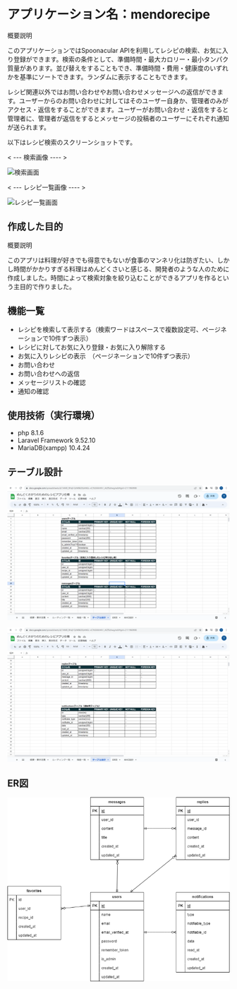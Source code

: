 # アプリケーション名：mendorecipe

概要説明

このアプリケーションではSpoonacular APIを利用してレシピの検索、お気に入り登録ができます。検索の条件として、準備時間・最大カロリー・最小タンパク質量があります。並び替えをすることもでき、準備時間・費用・健康度のいずれかを基準にソートできます。ランダムに表示することもできます。

レシピ関連以外ではお問い合わせやお問い合わせメッセージへの返信ができます。ユーザーからのお問い合わせに対してはそのユーザー自身か、管理者のみがアクセス・返信をすることができます。ユーザーがお問い合わせ・返信をすると管理者に、管理者が返信をするとメッセージの投稿者のユーザーにそれぞれ通知が送られます。


以下はレシピ検索のスクリーンショットです。

< --- 検索画像 ---- >

![検索画面](storage/app/public/images/search.png)

< --- レシピ一覧画像 ---- >

![レシピ一覧画面](storage/app/public/images/recipes.png)


## 作成した目的

概要説明

このアプリは料理が好きでも得意でもないが食事のマンネリ化は防ぎたい、しかし時間がかかりすぎる料理はめんどくさいと感じる、開発者のような人のために作成しました。時間によって検索対象を絞り込むことができるアプリを作るという主目的で作りました。


## 機能一覧

- レシピを検索して表示する（検索ワードはスペースで複数設定可、ページネーションで10件ずつ表示）
- レシピに対してお気に入り登録・お気に入り解除する
- お気に入りレシピの表示　（ページネーションで10件ずつ表示）
- お問い合わせ
- お問い合わせへの返信
- メッセージリストの確認
- 通知の確認


## 使用技術（実行環境）

- php 8.1.6
- Laravel Framework 9.52.10
- MariaDB(xampp) 10.4.24


## テーブル設計

![table1](table1.png)

![table1](table2.png)


## ER図

![ER](er.drawio.png)
